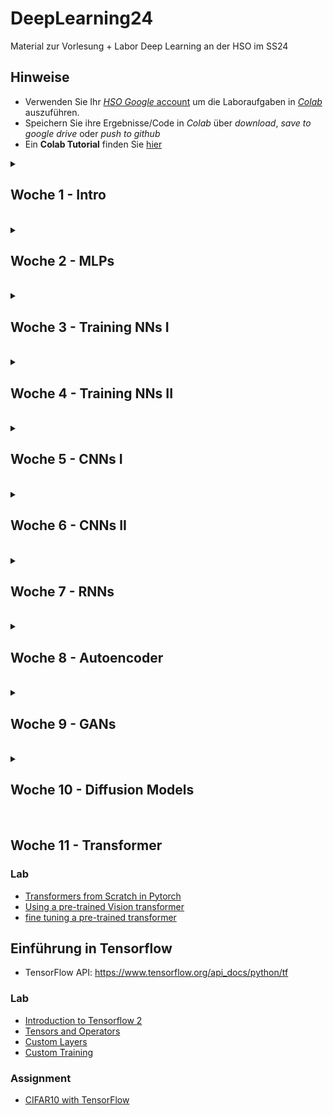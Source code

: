 # DeepLearning24
Material zur Vorlesung + Labor Deep Learning an der HSO im SS24

## Hinweise
* Verwenden Sie Ihr [*HSO Google* account](https://hilfe.cit.hs-offenburg.de/confluence/citpublic/google-workspace-hilfeseiten) um die Laboraufgaben in [*Colab*](https://colab.research.google.com) auszuführen.
* Speichern Sie ihre Ergebnisse/Code in *Colab* über *download*, *save to google drive* oder *push to github*
* Ein **Colab Tutorial** finden Sie [hier](https://colab.research.google.com/)

<details>
<summary> <H2> Woche 1 - Intro </H2><BR></summary>

### Lab
* [CIFAR10 Challenge](https://colab.research.google.com/github/keuperj/DeepLearning24/blob/main/week_1/CIFAR10-ShallowLearning.ipynb)

</details>
<details>
<summary> <H2> Woche 2 - MLPs </H2><BR></summary>

### Lab
* [Assignment: simple Perceptron](https://colab.research.google.com/github/keuperj/DeepLearning24/blob/main/week_2/A_simple_Perceptron_in_NumPy.ipynb) --> [solition](https://colab.research.google.com/github/keuperj/DeepLearning24/blob/main/week_2/A_simple_Perceptron_in_NumPy_solution.ipynb) 
* [Assignment: Multi Class Perceptrons](https://colab.research.google.com/github/keuperj/DeepLearning24/blob/main/week_2/Multi_Class_Perceptrons.ipynb) --> [solution](https://colab.research.google.com/github/keuperj/DeepLearning24/blob/main/week_2/Multi_Class_Perceptrons_solution.ipynb)


</details>
<details>
<summary> <H2> Woche 3 - Training NNs I </H2><BR></summary>

### Vorlesung
* [Training a simple Perceptron](https://colab.research.google.com/github/keuperj/DeepLearning24/blob/main/week_3/Training%20_a_simple_Perceptron_in_NumPy.ipynb)

### Lab
* [Intro PyTorch tensors](https://colab.research.google.com/github/keuperj/DeepLearning24/blob/main/week_3/Lab_01_pytorch_tensors.ipynb) 
* [Perceptron in PyTorch](https://colab.research.google.com/github/keuperj/DeepLearning24/blob/main/week_3/Lab_02_a_perceptron_in_PyTorch.ipynb) 

### Assignment
* [Assignment: XOR](https://colab.research.google.com/github/keuperj/DeepLearning24/blob/main/week_3/Assignment_Basic_MLP_in_Pytorch.ipynb) -> [solution](https://colab.research.google.com/github/keuperj/DeepLearning24/blob/main/week_3/Assignment_Basic_MLP_in_Pytorch_solution.ipynb)
* [Assignment: CIFAR10](https://colab.research.google.com/github/keuperj/DeepLearning24/blob/main/week_3/Assignment_CIFAR10_MLP.ipynb)  -> [solution](https://colab.research.google.com/github/keuperj/DeepLearning24/blob/main/week_3/Assignment_CIFAR10_MLP_solution.ipynb)

</details>
<details>
<summary> <H2> Woche 4 - Training NNs II </H2><BR></summary>

### Lab
* [Interactive Training Playground](https://playground.tensorflow.org/)
* [TensorBoard with PyTorch on Colab tutorial](https://colab.research.google.com/github/keuperj/DeepLearning24/blob/main/week_4/tensorboard_with_pytorch.ipynb)
* (optional) [PyTorch AutoGrad](https://colab.research.google.com/github/keuperj/DeepLearning24/blob/main/week_4/autograd_tutorial.ipynb)

### Assignment 
* [Assignment: Optimizing and Analyzing NN Training](https://colab.research.google.com/github/keuperj/DeepLearning24/blob/main/week_4/Assignment_CIFAR10_MLP_optimization.ipynb) 

</details>
<details>
<summary> <H2> Woche 5 - CNNs I </H2><BR></summary>
  

### Lab
* [PyTorch Data Loader](https://colab.research.google.com/github/keuperj/DeepLearning24/blob/main/week_5/lab_pytorch_data_loader.ipynb)

### Assignment
* [Assignment: CIFAR10 with AlexNet](https://colab.research.google.com/github/keuperj/DeepLearning24/blob/main/week_5/Assignment_1_cifar10_CNN.ipynb) -> [solution](https://colab.research.google.com/github/keuperj/DeepLearning24/blob/main/week_5/Assignment_1_cifar10_CNN_solution.ipynb)

</details>
<details>
<summary> <H2> Woche 6 - CNNs II </H2><BR></summary>

### Assignment
* [Assignment: PyTorch Model Zoo](https://colab.research.google.com/github/keuperj/DeepLearning24/blob/main/week_6/Assignment_2_PyTorch_Model_Zoo.ipynb) -> [solution](https://colab.research.google.com/github/keuperj/DeepLearning24/blob/main/week_6/Assignment_2_PyTorch_Model_Zoo_solution.ipynb) 

</details>
<details>
<summary> <H2>Woche 7 - RNNs </H2><BR></summary>


### Lab
* [LSTMs with PyTorch](https://colab.research.google.com/github/keuperj/DeepLearning24/blob/main/week_7/Lab_Time_Series_Prediction_with_LSTM_Using_PyTorch.ipynb) 

### Assignments
* [Stock Price Prediction](https://colab.research.google.com/github/keuperj/DeepLearning24/blob/main/week_7/Assignemnt_stock-price.ipynb)


</details>

<details>
<summary> <H2>Woche 8 - Autoencoder </H2><BR></summary>
  
### Links:
* PyTorch augmentation transformations: https://pytorch.org/vision/stable/transforms.html
* PyTorch AutoAugmentation: https://pytorch.org/vision/main/generated/torchvision.transforms.AutoAugment.html

### Assignent
* [AutoEncoder on MNIST](https://colab.research.google.com/github/keuperj/DeepLearning24/blob/main/week_8/Assignment_AE_MNIST.ipynb) 
</details>

<details>
<summary> <H2>Woche 9 - GANs </H2><BR></summary>

### Lab
* [DC-GAN on CIFAR10](https://colab.research.google.com/github/keuperj/DeepLearning24/blob/main/week_9/DCGAN_CIFAR10.ipynb)

### Assignment
* [GAN on MNIST](https://colab.research.google.com/github/keuperj/DeepLearning24/blob/main/week_9/assignment_mnistGAN.ipynb)

</details>

<details>
<summary> <H2>Woche 10 - Diffusion Models </H2><BR></summary>

#### Lab
* [Stable Diffusion Demo](https://colab.research.google.com/github/huggingface/notebooks/blob/main/diffusers/stable_diffusion.ipynb)

### Assignment
* [DDPM from scratch](https://colab.research.google.com/github/keuperj/DeepLearning24/blob/main/week_10/DDPM.ipynb)

</details>

## Woche 11 - Transformer
### Lab
* [Transformers from Scratch in Pytorch](https://colab.research.google.com/github/keuperj/DeepLearning24/blob/main/week_11/transformer_tutorial.ipynb)
* [Using a pre-trained Vision transformer](https://colab.research.google.com/github/keuperj/DeepLearning24/blob/main/week_11/pre_trained_vt.ipynb)
* [fine tuning a pre-trained transformer](https://colab.research.google.com/github/keuperj/DeepLearning24/blob/main/week_11/fine_tune_pre_trained_transformer.ipynb)


## Einführung in Tensorflow
* TensorFlow API: https://www.tensorflow.org/api_docs/python/tf
### Lab
* [Introduction to Tensorflow 2](https://colab.research.google.com/github/tensorflow/docs/blob/master/site/en/tutorials/quickstart/beginner.ipynb)
* [Tensors and Operators](https://colab.research.google.com/github/tensorflow/docs/blob/master/site/en/tutorials/customization/basics.ipynb)
* [Custom Layers](https://colab.research.google.com/github/tensorflow/docs/blob/master/site/en/tutorials/customization/custom_layers.ipynb)
* [Custom Training](https://colab.research.google.com/github/tensorflow/docs/blob/master/site/en/tutorials/customization/custom_training_walkthrough.ipynb)
### Assignment
* [CIFAR10 with TensorFlow](https://colab.research.google.com/github/keuperj/DeepLearning24/blob/main/week_11/tf_cifar10.ipynb)
